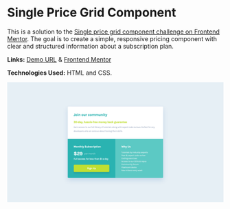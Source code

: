 # Single Price Grid Component

This is a solution to the [Single price grid component challenge on Frontend Mentor](https://www.frontendmentor.io/challenges/single-price-grid-component-5ce41129d0ff452fec5abbbc). The goal is to create a simple, responsive pricing component with clear and structured information about a subscription plan.

**Links:** [Demo URL](https://ionstici.github.io/single-price-grid-component) & [Frontend Mentor](https://www.frontendmentor.io/solutions/single-price-grid-component-LhcZVAo1ug)

**Technologies Used:** HTML and CSS.

![](./images/screenshot.png)
